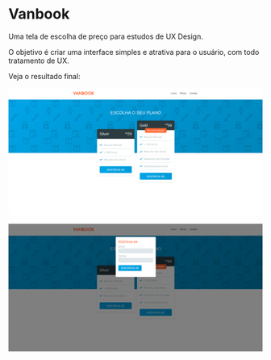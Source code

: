 # Vanbook

Uma tela de escolha de preço para estudos de UX Design.

O objetivo é criar uma interface simples e atrativa para o usuário, com todo tratamento de UX.

Veja o resultado final:

![home dashboard](https://raw.githubusercontent.com/thiagopaiva99/vanbook/master/img/home.png)

![home dashboard](https://raw.githubusercontent.com/thiagopaiva99/vanbook/master/img/modal.png)
